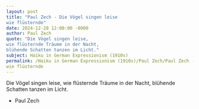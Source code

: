 ```yaml
---
layout: post
title: "Paul Zech - Die Vögel singen leise
wie flüsternde"
date: 2024-12-28 12:00:00 -0000
author: Paul Zech
quote: "Die Vögel singen leise,
wie flüsternde Träume in der Nacht,
blühende Schatten tanzen im Licht."
subject: Haiku in German Expressionism (1910s)
permalink: /Haiku in German Expressionism (1910s)/Paul Zech/Paul Zech - Die Vögel singen leise
wie flüsternde
---
```


Die Vögel singen leise,
wie flüsternde Träume in der Nacht,
blühende Schatten tanzen im Licht.

- Paul Zech
